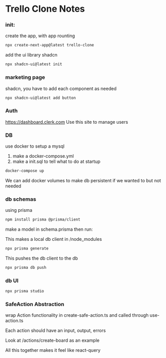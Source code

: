 # Trello Clone Notes

### init:

create the app, with app rounting

```bash
npx create-next-app@latest trello-clone
```

add the ui library shadcn

```bash
npx shadcn-ui@latest init
```

### marketing page

shadcn, you have to add each component as needed

```bash
npx shadcn-ui@latest add button
```

### Auth

https://dashboard.clerk.com
Use this site to manage users

### DB

use docker to setup a mysql

1. make a docker-compose.yml
2. make a init.sql to tell what to do at startup

```bash
docker-compose up
```

We can add docker volumes to make db persistent if we wanted to but not needed

### db schemas

using prisma

```bash
npm install prisma @prisma/client
```

make a model in schema.prisma then run:

This makes a local db client in /node_modules

```bash
npx prisma generate
```

This pushes the db client to the db

```bash
npx prisma db push
```

### db UI

```bash
npx prisma studio
```

### SafeAction Abstraction

wrap Action functionality in create-safe-action.ts
and called through use-action.ts

Each action should have an input, output, errors

Look at /actions/create-board as an example

All this together makes it feel like react-query
